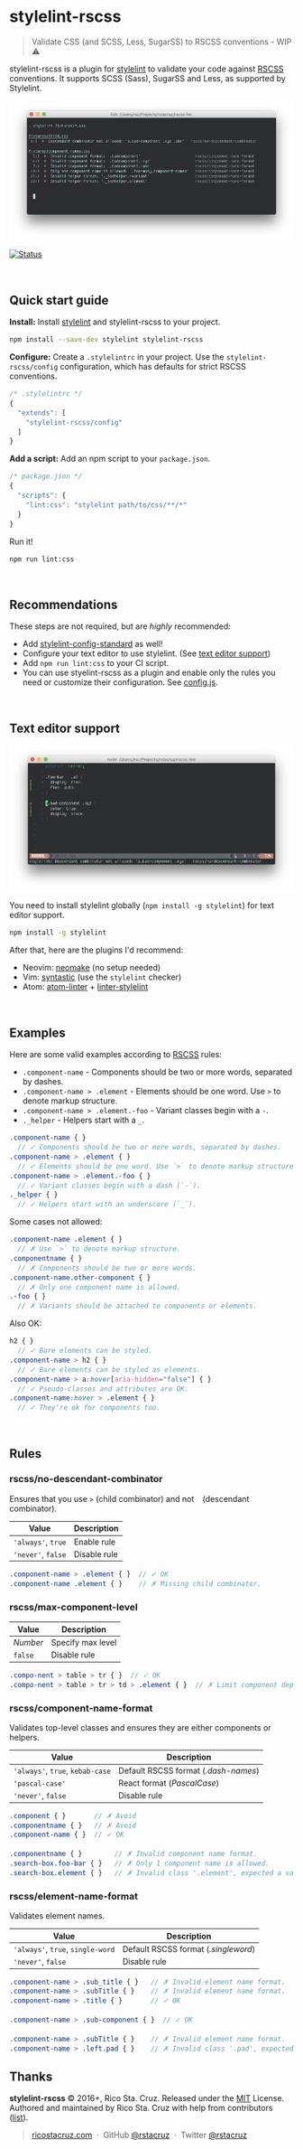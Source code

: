 # stylelint-rscss

> Validate CSS (and SCSS, Less, SugarSS) to RSCSS conventions - WIP :warning:

stylelint-rscss is a plugin for [stylelint] to validate your code against [RSCSS] conventions. It supports SCSS (Sass), SugarSS and Less, as supported by Stylelint.

![](docs/images/cli.png)

[![Status](https://travis-ci.org/rstacruz/stylelint-rscss.svg?branch=master)](https://travis-ci.org/rstacruz/stylelint-rscss "See test builds")

<br>

## Quick start guide

**Install:** Install [stylelint] and stylelint-rscss to your project.

```sh
npm install --save-dev stylelint stylelint-rscss
```

**Configure:** Create a `.stylelintrc` in your project. Use the `stylelint-rscss/config` configuration, which has defaults for strict RSCSS conventions.

```js
/* .stylelintrc */
{
  "extends": [
    "stylelint-rscss/config"
  ]
}
```

**Add a script:** Add an npm script to your `package.json`.

```js
/* package.json */
{
  "scripts": {
    "lint:css": "stylelint path/to/css/**/*"
  }
}
```

Run it!

```sh
npm run lint:css
```

<br>

## Recommendations

These steps are not required, but are *highly* recommended:

- Add [stylelint-config-standard](https://www.npmjs.com/package/stylelint-config-standard) as well!
- Configure your text editor to use stylelint. (See [text editor support](#text-editor-support))
- Add `npm run lint:css` to your CI script.
- You can use styelint-rscss as a plugin and enable only the rules you need or customize their configuration. See [config.js](config.js).

<br>

## Text editor support

![](docs/images/vim.png)

You need to install stylelint globally (`npm install -g stylelint`) for text editor support.

```sh
npm install -g stylelint
```

After that, here are the plugins I'd recommend:

- Neovim: [neomake](https://github.com/neomake/neomake) (no setup needed)
- Vim: [syntastic](https://github.com/scrooloose/syntastic) (use the `stylelint` checker)
- Atom: [atom-linter](https://github.com/AtomLinter/atom-linter) + [linter-stylelint](https://atom.io/packages/linter-stylelint)

<br>

## Examples

Here are some valid examples according to [RSCSS] rules:

- `.component-name` - Components should be two or more words, separated by dashes.
- `.component-name > .element` - Elements should be one word. Use `>` to denote markup structure.
- `.component-name > .element.-foo` - Variant classes begin with a `-`.
- `._helper` - Helpers start with a `_`.

```scss
.component-name { }
  // ✓ Components should be two or more words, separated by dashes.
.component-name > .element { }
  // ✓ Elements should be one word. Use `>` to denote markup structure.
.component-name > .element.-foo { }
  // ✓ Variant classes begin with a dash (`-`).
._helper { }
  // ✓ Helpers start with an underscore (`_`).
```

Some cases not allowed:

```scss
.component-name .element { }
  // ✗ Use `>` to denote markup structure.
.componentname { }
  // ✗ Components should be two or more words.
.component-name.other-component { }
  // ✗ Only one component name is allowed.
.-foo { }
  // ✗ Variants should be attached to components or elements.
```

Also OK:

```scss
h2 { }
  // ✓ Bare elements can be styled.
.component-name > h2 { }
  // ✓ Bare elements can be styled as elements.
.component-name > a:hover[aria-hidden="false"] { }
  // ✓ Pseudo-classes and attributes are OK.
.component-name:hover > .element { }
  // ✓ They're ok for components too.
```

<br>

## Rules

### rscss/no-descendant-combinator

Ensures that you use `>` (child combinator) and not ` ` (descendant combinator).

| Value | Description |
| --- | --- |
| `'always'`, `true` | Enable rule |
| `'never'`, `false` | Disable rule |

```scss
.component-name > .element { }  // ✓ OK
.component-name .element { }    // ✗ Missing child combinator.
```

### rscss/max-component-level

| Value | Description |
| --- | --- |
| *Number* | Specify max level |
| `false` | Disable rule |

```scss
.compo-nent > table > tr { }  // ✓ OK
.compo-nent > table > tr > td > .element { }  // ✗ Limit component depth to 3.
```

### rscss/component-name-format

Validates top-level classes and ensures they are either components or helpers.

| Value | Description |
| --- | --- |
| `'always'`, `true`, `kebab-case` | Default RSCSS format (*.dash-names*) |
| `'pascal-case'` | React format (*PascalCase*) |
| `'never'`, `false` | Disable rule |

```scss
.component { }       // ✗ Avoid
.componentname { }   // ✗ Avoid
.component-name { }  // ✓ OK

.componentname { }        // ✗ Invalid component name format.
.search-box.foo-bar { }   // ✗ Only 1 component name is allowed.
.search-box.element { }   // ✗ Invalid class '.element', expected a variant.
```

### rscss/element-name-format

Validates element names.

| Value | Description |
| --- | --- |
| `'always'`, `true`, `single-word` | Default RSCSS format (*.singleword*) |
| `'never'`, `false` | Disable rule |

```scss
.component-name > .sub_title { }   // ✗ Invalid element name format.
.component-name > .subTitle { }    // ✗ Invalid element name format.
.component-name > .title { }       // ✓ OK

.component-name > .sub-component { }  // ✓ OK

.component-name > .subTitle { }    // ✗ Invalid element name format.
.component-name > .left.pad { }    // ✗ Invalid class '.pad', expected a variant.
```

[stylelint]: http://stylelint.io/
[RSCSS]: http://rscss.io/

## Thanks

**stylelint-rscss** © 2016+, Rico Sta. Cruz. Released under the [MIT] License.<br>
Authored and maintained by Rico Sta. Cruz with help from contributors ([list][contributors]).

> [ricostacruz.com](http://ricostacruz.com) &nbsp;&middot;&nbsp;
> GitHub [@rstacruz](https://github.com/rstacruz) &nbsp;&middot;&nbsp;
> Twitter [@rstacruz](https://twitter.com/rstacruz)

[MIT]: http://mit-license.org/
[contributors]: http://github.com/rstacruz/stylelint-rscss/contributors

